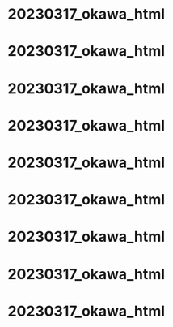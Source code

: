 # 20230317_okawa_html
# 20230317_okawa_html
# 20230317_okawa_html
# 20230317_okawa_html
# 20230317_okawa_html
# 20230317_okawa_html
# 20230317_okawa_html
# 20230317_okawa_html
# 20230317_okawa_html
